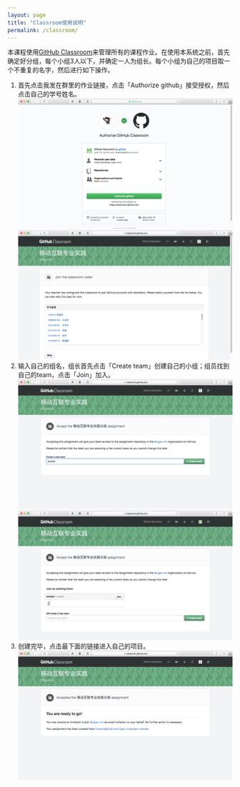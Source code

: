 ```yaml
---
layout: page
title: "Classroom使用说明"
permalink: /classroom/
---
```


本课程使用[GitHub Classroom][]来管理所有的课程作业。在使用本系统之前，首先确定好分组，每个小组3人以下，并确定一人为组长。每个小组为自己的项目取一个不重复的名字，然后进行如下操作。

1. 首先点击我发在群里的作业链接，点击「Authorize github」接受授权，然后点击自己的学号姓名。
![classroom_0][]
![classroom_1][]
2. 输入自己的组名，组长首先点击「Create team」创建自己的小组；组员找到自己的team，点击「Join」加入。
![classroom_2][]
![classroom_3][]
3. 创建完毕，点击最下面的链接进入自己的项目。
![classroom_4][]

[github classroom]: https://classroom.github.com
[classroom_0]: /assets/images/classroom_0.png "第〇步"
[classroom_1]: /assets/images/classroom_1.png "第一步"
[classroom_2]: /assets/images/classroom_2.png "第二步"
[classroom_3]: /assets/images/classroom_3.png "第三步"
[classroom_4]: /assets/images/classroom_4.png "第三步"
